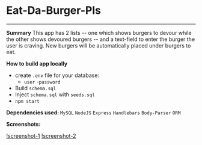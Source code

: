 <h1>Eat-Da-Burger-Pls</h1>

<hr/>

<strong>Summary</strong>
This app has 2 lists -- one which shows burgers to devour while the other shows devoured burgers -- and a text-field to enter the burger the user is craving. New burgers will be automatically placed under burgers to eat. 

<strong>How to build app locally</strong>

- create `.env` file for your database: 
    - `user` 
    -`password`
 - Build `schema.sql` 
 - Inject `schema.sql` with `seeds.sql`
 - `npm start` 

<strong>Dependencies used: </strong>
`MySQL`
`NodeJS`
`Express`
`Handlebars`
`Body-Parser`
`ORM`

<strong>Screenshots: </strong>

[!screenshot-1](images/screenshot-1.png)
[!screenshot-2](images/screenshot-2.png)

